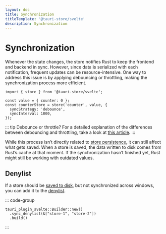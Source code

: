 ```yaml
---
layout: doc
title: Synchronization
titleTemplate: '@tauri-store/svelte'
description: Synchronization
---
```


# Synchronization

Whenever the state changes, the store notifies Rust to keep the frontend and backend in sync. However, since data is serialized with each notification, frequent updates can be resource-intensive. One way to address this issue is by applying debouncing or throttling, making the synchronization process more efficient.

```typescript{5-6}
import { store } from '@tauri-store/svelte';

const value = { counter: 0 };
const counterStore = store('counter', value, {
  syncStrategy: 'debounce',
  syncInterval: 1000,
});
```

::: tip Debounce or throttle?
For a detailed explanation of the differences between debouncing and throttling, take a look at [this article](https://kettanaito.com/blog/debounce-vs-throttle).
:::

While this process isn’t directly related to [store persistence](./persisting-state.md), it can still affect what gets saved. When a store is saved, the data written to disk comes from Rust’s cache at that moment. If the synchronization hasn’t finished yet, Rust might still be working with outdated values.

## Denylist

If a store should be [saved to disk](./persisting-state.md), but not synchronized across windows, you can add it to the [denylist](https://docs.rs/tauri-plugin-svelte/latest/tauri_plugin_svelte/struct.Builder.html#method.sync_denylist).

::: code-group

```rust{2} [src-tauri/src/lib.rs]
tauri_plugin_svelte::Builder::new()
  .sync_denylist(&["store-1", "store-2"])
  .build()
```

:::
